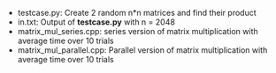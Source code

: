 * testcase.py: Create 2 random n*n matrices and find their product
* in.txt: Output of **testcase.py** with n = 2048
* matrix_mul_series.cpp: series version of matrix multiplication with average time over 10 trials
* matrix_mul_parallel.cpp: Parallel version of matrix multiplication with average time over 10 trials
